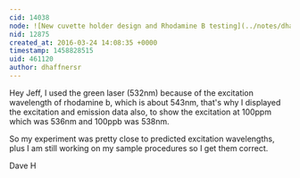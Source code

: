 ```yaml
---
cid: 14038
node: ![New cuvette holder design and Rhodamine B testing](../notes/dhaffnersr/03-22-2016/new-cuvette-holder-design-and-rhodamine-b-testing)
nid: 12875
created_at: 2016-03-24 14:08:35 +0000
timestamp: 1458828515
uid: 461120
author: dhaffnersr
---
```


Hey Jeff, I used the green laser (532nm) because of the excitation wavelength of rhodamine b, which is about 543nm, that's why I displayed the excitation and emission data also, to show the excitation at 100ppm which was 536nm and 100ppb was 538nm.

So my experiment was pretty close to predicted excitation wavelengths, plus I am still working on my  sample procedures so I get them correct.

Dave H
